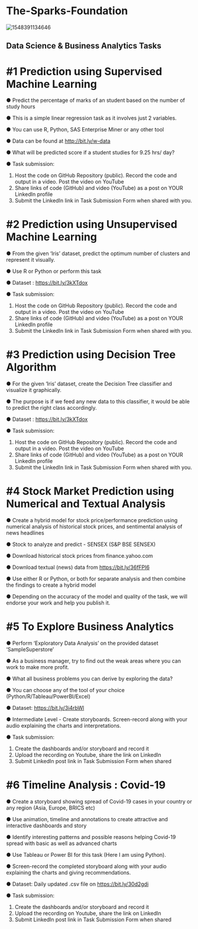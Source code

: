 # The-Sparks-Foundation 

![1548391134646](https://user-images.githubusercontent.com/72245329/129060423-cbc6ac15-1738-4691-bed2-664a6ad797e6.jpg)


## Data Science & Business Analytics Tasks

# #1 Prediction using Supervised Machine Learning
● Predict the percentage of marks of an student based on the number of 
study hours 

● This is a simple linear regression task as it involves just 2 variables.

● You can use R, Python, SAS Enterprise Miner or any other tool 

● Data can be found at http://bit.ly/w-data 

● What will be predicted score if a student studies for 9.25 hrs/ day?

● Task submission: 
1. Host the code on GitHub Repository (public). Record the code and output in a video. Post the video on YouTube
2. Share links of code (GitHub) and video (YouTube) as a post on YOUR LinkedIn profile
3. Submit the LinkedIn link in Task Submission Form when shared with you.

# #2 Prediction using Unsupervised Machine Learning
● From the given ‘Iris’ dataset, predict the optimum number of clusters and represent it visually. 

● Use R or Python or perform this task

● Dataset : https://bit.ly/3kXTdox

● Task submission: 
1. Host the code on GitHub Repository (public). Record the code and output in a video. Post the video on YouTube
2. Share links of code (GitHub) and video (YouTube) as a post on YOUR LinkedIn profile
3. Submit the LinkedIn link in Task Submission Form when shared with you.

# #3 Prediction using Decision Tree Algorithm
● For the given ‘Iris’ dataset, create the Decision Tree classifier and visualize it graphically.

● The purpose is if we feed any new data to this  classifier, it would be able to predict the right class accordingly. 

● Dataset : https://bit.ly/3kXTdox

● Task submission:
1. Host the code on GitHub Repository (public). Record the code and output in a video. Post the video on YouTube 
2. Share links of code (GitHub) and video (YouTube) as a post on YOUR LinkedIn profile 
3. Submit the LinkedIn link in Task Submission Form when shared with you.

# #4 Stock Market Prediction using Numerical and Textual Analysis
● Create a hybrid model for stock price/performance prediction using numerical analysis of historical stock prices, and sentimental analysis of news headlines 

● Stock to analyze and predict - SENSEX (S&P BSE SENSEX) 

● Download historical stock prices from finance.yahoo.com 

● Download textual (news) data from https://bit.ly/36fFPI6 

● Use either R or Python, or both for separate analysis and then combine the findings to create a hybrid model 

● Depending on the accuracy of the model and quality of the task, we will endorse your work and help you publish it.

# #5 To Explore Business Analytics
● Perform ‘Exploratory Data Analysis’ on the provided dataset  ‘SampleSuperstore’ 

● As a business manager, try to find out the weak areas where you can work to make more profit.  

● What all business problems you can derive by exploring the  data? 

● You can choose any of the tool of your choice  (Python/R/Tableau/PowerBI/Excel) 

● Dataset: https://bit.ly/3i4rbWl 

● Intermediate Level - Create storyboards. Screen-record along with your audio explaining the charts and interpretations. 

● Task submission: 
1. Create the dashboards and/or storyboard and record it 
2. Upload the recording on Youtube, share the link on LinkedIn 
3. Submit LinkedIn post link in Task Submission Form when shared

# #6 Timeline Analysis : Covid-19
● Create a storyboard showing spread of Covid-19 cases in your country or any region (Asia, Europe, BRICS etc) 

● Use animation, timeline and annotations to create attractive and interactive dashboards and story 

● Identify interesting patterns and possible reasons helping Covid-19 spread with basic as well as advanced charts 

● Use Tableau or Power BI for this task (Here I am using Python).

● Screen-record the completed storyboard along with your audio explaining the charts and giving recommendations. 

● Dataset: Daily updated .csv file on https://bit.ly/30d2gdi 

● Task submission: 
1. Create the dashboards and/or storyboard and record it 
2. Upload the recording on Youtube, share the link on LinkedIn 
3. Submit LinkedIn post link in Task Submission Form when shared
